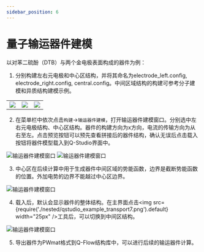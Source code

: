 ```yaml
---
sidebar_position: 6
---
```


# 量子输运器件建模

以对苯二硫酚（DTB）与两个金电极表面构成的器件为例：

1. 分别构建左右元电极和中心区结构，并将其命名为electrode_left.config, electrode_right.config, central.config。中间区域结构的构建可参考分子建模和异质结构建模示例。
<table><tr>
    <td> 
        <center>
            <img src={require('./nested/qstudio_example_transport1.png').default} />
        </center>
    </td>
        <td> 
        <center>
            <img src={require('./nested/qstudio_example_transport2.png').default} />
        </center>
    </td>
        <td> 
        <center>
            <img src={require('./nested/qstudio_example_transport3.png').default} />
        </center>
    </td>
</tr></table>

2. 在菜单栏中依次点击`构建`→`输运器件建模`，打开输运器件建模窗口。分别选中左右元电极结构、中心区结构。器件的构建方向为x方向，电流的传输方向为从右至左。点击预览按钮可以预先查看拼接后的器件结构，确认无误后点击载入按钮将器件模型载入到Q-Studio界面中。

![输运器件建模窗口](./nested/qstudio_example_transport4.png)
![输运器件建模窗口](./nested/qstudio_example_transport6.png)

3. 中心区在后续计算中用于生成器件中间区域的势能函数，边界是截断势能函数的位置。外加电势的边界不能越过中心区边界。

![输运器件建模窗口](./nested/qstudio_example_transport5.png)

4. 载入后，默认会显示器件的整体结构。在主界面点击<img src={require('./nested/qstudio_example_transport7.png').default} width="25px" />工具后，可以切换到中间区结构。
   
![输运器件建模窗口](./nested/qstudio_example_transport8.png)

5. 导出器件为PWmat格式到Q-Flow结构库中，可以进行后续的输运器件计算。